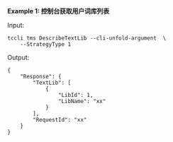 **Example 1: 控制台获取用户词库列表**



Input: 

```
tccli tms DescribeTextLib --cli-unfold-argument  \
    --StrategyType 1
```

Output: 
```
{
    "Response": {
        "TextLib": [
            {
                "LibId": 1,
                "LibName": "xx"
            }
        ],
        "RequestId": "xx"
    }
}
```

